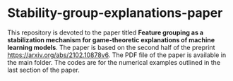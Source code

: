 # Stability-group-explanations-paper

This repository is devoted to the paper titled **Feature grouping as a stabilization mechanism for game-theoretic explanations of machine learning models**. The paper is based on the second half of the preprint https://arxiv.org/abs/2102.10878v6. The PDF file of the paper is available in the main folder. The codes are for the numerical examples outlined in the last section of the paper. 